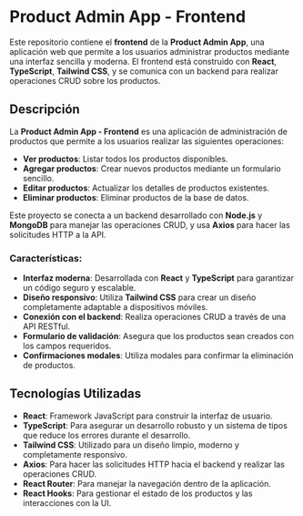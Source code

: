 # **Product Admin App - Frontend**

Este repositorio contiene el **frontend** de la **Product Admin App**, una aplicación web que permite a los usuarios administrar productos mediante una interfaz sencilla y moderna. El frontend está construido con **React**, **TypeScript**, **Tailwind CSS**, y se comunica con un backend para realizar operaciones CRUD sobre los productos.

## **Descripción**

La **Product Admin App - Frontend** es una aplicación de administración de productos que permite a los usuarios realizar las siguientes operaciones:
- **Ver productos**: Listar todos los productos disponibles.
- **Agregar productos**: Crear nuevos productos mediante un formulario sencillo.
- **Editar productos**: Actualizar los detalles de productos existentes.
- **Eliminar productos**: Eliminar productos de la base de datos.

Este proyecto se conecta a un backend desarrollado con **Node.js** y **MongoDB** para manejar las operaciones CRUD, y usa **Axios** para hacer las solicitudes HTTP a la API.

### **Características**:
- **Interfaz moderna**: Desarrollada con **React** y **TypeScript** para garantizar un código seguro y escalable.
- **Diseño responsivo**: Utiliza **Tailwind CSS** para crear un diseño completamente adaptable a dispositivos móviles.
- **Conexión con el backend**: Realiza operaciones CRUD a través de una API RESTful.
- **Formulario de validación**: Asegura que los productos sean creados con los campos requeridos.
- **Confirmaciones modales**: Utiliza modales para confirmar la eliminación de productos.

## **Tecnologías Utilizadas**

- **React**: Framework JavaScript para construir la interfaz de usuario.
- **TypeScript**: Para asegurar un desarrollo robusto y un sistema de tipos que reduce los errores durante el desarrollo.
- **Tailwind CSS**: Utilizado para un diseño limpio, moderno y completamente responsivo.
- **Axios**: Para hacer las solicitudes HTTP hacia el backend y realizar las operaciones CRUD.
- **React Router**: Para manejar la navegación dentro de la aplicación.
- **React Hooks**: Para gestionar el estado de los productos y las interacciones con la UI.

